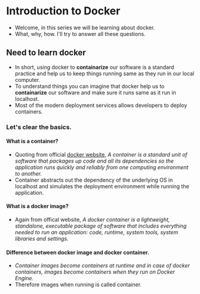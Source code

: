 # Introduction to Docker
- Welcome, in this series we will be learning about docker.
- What, why, how. I'll try to answer all these questions.

## Need to learn docker
- In short, using docker to **containarize** our software is a standard practice and help us to keep things running same as they run in our local computer.
- To understand things you can imagine that docker help us to **containarize** our software and make sure it runs same as it run in localhost.
- Most of the modern deployment services allows developers to deploy containers.

### Let's clear the basics.
#### What is a container?
- Quoting from official [docker website](https://www.docker.com/resources/what-container/), *A container is a standard unit of software that packages up code and all its dependencies so the application runs quickly and reliably from one computing environment to another.*
- Container abstracts out the dependency of the underlying OS in localhost and simulates the deployment environment while running the application.
#### What is a docker image?
- Again from offical website, *A docker container is a lightweight, standalone, executable package of software that includes everything needed to run an application: code, runtime, system tools, system libraries and settings.*
#### Difference between docker image and docker container.
- *Container images become containers at runtime and in case of docker containers, images become containers when they run on Docker Engine.*
- Therefore images when running is called container.